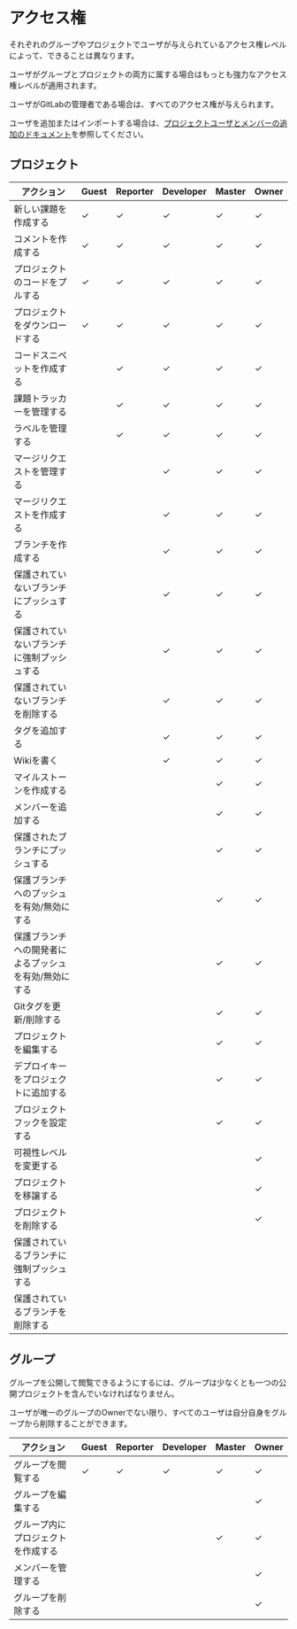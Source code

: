 # アクセス権

それぞれのグループやプロジェクトでユーザが与えられているアクセス権レベルによって、できることは異なります。

ユーザがグループとプロジェクトの両方に属する場合はもっとも強力なアクセス権レベルが適用されます。

ユーザがGitLabの管理者である場合は、すべてのアクセス権が与えられます。

ユーザを追加またはインポートする場合は、[プロジェクトユーザとメンバーの追加のドキュメント](doc/workflow/add-user/add-user.md)を参照してください。

## プロジェクト

| アクション                                            | Guest   | Reporter   | Developer   | Master   | Owner  |
|-------------------------------------------------------|---------|------------|-------------|----------|--------|
| 新しい課題を作成する                                  | ✓       | ✓          | ✓           | ✓        | ✓      |
| コメントを作成する                                    | ✓       | ✓          | ✓           | ✓        | ✓      |
| プロジェクトのコードをプルする                        | ✓       | ✓          | ✓           | ✓        | ✓      |
| プロジェクトをダウンロードする                        | ✓       | ✓          | ✓           | ✓        | ✓      |
| コードスニペットを作成する                            |         | ✓          | ✓           | ✓        | ✓      |
| 課題トラッカーを管理する                              |         | ✓          | ✓           | ✓        | ✓      |
| ラベルを管理する                                      |         | ✓          | ✓           | ✓        | ✓      |
| マージリクエストを管理する                            |         |            | ✓           | ✓        | ✓      |
| マージリクエストを作成する                            |         |            | ✓           | ✓        | ✓      |
| ブランチを作成する                                    |         |            | ✓           | ✓        | ✓      |
| 保護されていないブランチにプッシュする                |         |            | ✓           | ✓        | ✓      |
| 保護されていないブランチに強制プッシュする            |         |            | ✓           | ✓        | ✓      |
| 保護されていないブランチを削除する                    |         |            | ✓           | ✓        | ✓      |
| タグを追加する                                        |         |            | ✓           | ✓        | ✓      |
| Wikiを書く                                            |         |            | ✓           | ✓        | ✓      |
| マイルストーンを作成する                              |         |            |             | ✓        | ✓      |
| メンバーを追加する                                    |         |            |             | ✓        | ✓      |
| 保護されたブランチにプッシュする                      |         |            |             | ✓        | ✓      |
| 保護ブランチへのプッシュを有効/無効にする             |         |            |             | ✓        | ✓      |
| 保護ブランチへの開発者によるプッシュを有効/無効にする |         |            |             | ✓        | ✓      |
| Gitタグを更新/削除する                                |         |            |             | ✓        | ✓      |
| プロジェクトを編集する                                |         |            |             | ✓        | ✓      |
| デプロイキーをプロジェクトに追加する                  |         |            |             | ✓        | ✓      |
| プロジェクトフックを設定する                          |         |            |             | ✓        | ✓      |
| 可視性レベルを変更する                                |         |            |             |          | ✓      |
| プロジェクトを移譲する                                |         |            |             |          | ✓      |
| プロジェクトを削除する                                |         |            |             |          | ✓      |
| 保護されているブランチに強制プッシュする              |         |            |             |          |        |
| 保護されているブランチを削除する                      |         |            |             |          |        |

## グループ

グループを公開して閲覧できるようにするには、グループは少なくとも一つの公開プロジェクトを含んでいなければなりません。

ユーザが唯一のグループのOwnerでない限り、すべてのユーザは自分自身をグループから削除することができます。

| アクション                         | Guest | Reporter | Developer | Master | Owner |
|------------------------------------|-------|----------|-----------|--------|-------|
| グループを閲覧する                 | ✓     | ✓        | ✓         | ✓      | ✓     |
| グループを編集する                 |       |          |           |        | ✓     |
| グループ内にプロジェクトを作成する |       |          |           | ✓      | ✓     |
| メンバーを管理する                 |       |          |           |        | ✓     |
| グループを削除する                 |       |          |           |        | ✓     |
